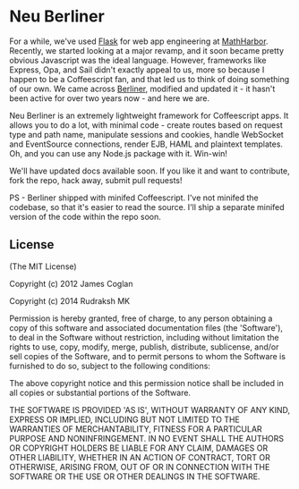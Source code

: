 # Neu Berliner

For a while, we've used [Flask](http://flask.pocoo.org) for web app engineering at [MathHarbor](http://mathharbor.com). Recently, we started looking at a major revamp, and it soon became pretty obvious Javascript was the ideal language. However, frameworks like Express, Opa, and Sail didn't exactly appeal to us, more so because I happen to be a Coffeescript fan, and that led us to think of doing something of our own. We came across [Berliner](http://berliner.jcoglan.com), modified and updated it - it hasn't been active for over two years now - and here we are.

Neu Berliner is an extremely lightweight framework for Coffeescript apps. It allows you to do a lot, with minimal code - create routes based on request type and path name, manipulate sessions and cookies, handle WebSocket and EventSource connections, render EJB, HAML and plaintext templates. Oh, and you can use any Node.js package with it. Win-win!

We'll have updated docs available soon. If you like it and want to contribute, fork the repo, hack away, submit pull requests!

PS - Berliner shipped with minifed Coffeescript. I've not minifed the codebase, so that it's easier to read the source. I'll ship a separate minifed version of the code within the repo soon.


## License

(The MIT License)

Copyright (c) 2012 James Coglan

Copyright (c) 2014 Rudraksh MK

Permission is hereby granted, free of charge, to any person obtaining a copy of
this software and associated documentation files (the 'Software'), to deal in
the Software without restriction, including without limitation the rights to use,
copy, modify, merge, publish, distribute, sublicense, and/or sell copies of the
Software, and to permit persons to whom the Software is furnished to do so,
subject to the following conditions:

The above copyright notice and this permission notice shall be included in all
copies or substantial portions of the Software.

THE SOFTWARE IS PROVIDED 'AS IS', WITHOUT WARRANTY OF ANY KIND, EXPRESS OR
IMPLIED, INCLUDING BUT NOT LIMITED TO THE WARRANTIES OF MERCHANTABILITY, FITNESS
FOR A PARTICULAR PURPOSE AND NONINFRINGEMENT. IN NO EVENT SHALL THE AUTHORS OR
COPYRIGHT HOLDERS BE LIABLE FOR ANY CLAIM, DAMAGES OR OTHER LIABILITY, WHETHER
IN AN ACTION OF CONTRACT, TORT OR OTHERWISE, ARISING FROM, OUT OF OR IN
CONNECTION WITH THE SOFTWARE OR THE USE OR OTHER DEALINGS IN THE SOFTWARE.
